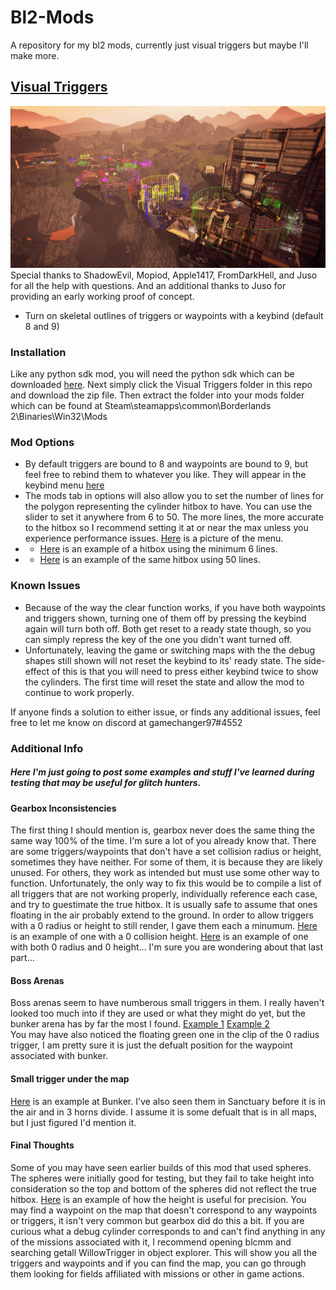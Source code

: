 # Bl2-Mods
A repository for my bl2 mods, currently just visual triggers but maybe I'll make more.
## [Visual Triggers](VisualTriggers/)
![Visual Triggers](https://github.com/GameChanger97/Bl2-Mods/blob/main/Borderlands%202%20(32-bit,%20DX9)%209_15_2021%204_17_58%20PM%20(2).png?raw=true)
Special thanks to ShadowEvil, Mopiod, Apple1417, FromDarkHell, and Juso for all the help with questions.  And an additional thanks to Juso for providing an early working proof of concept.
- Turn on skeletal outlines of triggers or waypoints with a keybind (default 8 and 9)

### Installation 
Like any python sdk mod, you will need the python sdk which can be downloaded [here](https://github.com/bl-sdk/PythonSDK).
Next simply click the Visual Triggers folder in this repo and download the zip file.  Then extract the folder into your mods folder which can be found at Steam\steamapps\common\Borderlands 2\Binaries\Win32\Mods

### Mod Options
- By default triggers are bound to 8 and waypoints are bound to 9, but feel free to rebind them to whatever you like.  They will appear in the keybind menu [here](https://imgur.com/a/HxIVmRU)
- The mods tab in options will also allow you to set the number of lines for the polygon representing the cylinder hitbox to have.  You can use the slider to set it anywhere from 6 to 50.  The more lines, the more accurate to the hitbox so I recommend setting it at or near the max unless you experience performance issues. [Here](https://imgur.com/a/00rg4Yi) is a picture of the menu.
- - [Here](https://imgur.com/a/QMP2kzu) is an example of a hitbox using the minimum 6 lines.
- - [Here](https://imgur.com/a/bhRm0Kp) is an example of the same hitbox using 50 lines.

### Known Issues
- Because of the way the clear function works, if you have both waypoints and triggers shown, turning one of them off by pressing the keybind again will turn both off.  Both get reset to a ready state though, so you can simply repress the key of the one you didn't want turned off.
- Unfortunately, leaving the game or switching maps with the the debug shapes still shown will not reset the keybind to its' ready state.  The side-effect of this is that you will need to press either keybind twice to show the cylinders.  The first time will reset the state and allow the mod to continue to work properly.

If anyone finds a solution to either issue, or finds any additional issues, feel free to let me know on discord at gamechanger97#4552

### Additional Info
##### Here I'm just going to post some examples and stuff I've learned during testing that may be useful for glitch hunters.
#### Gearbox Inconsistencies
The first thing I should mention is, gearbox never does the same thing the same way 100% of the time.  I'm sure a lot of you already know that.  There are some triggers/waypoints that don't have a set collision radius or height, sometimes they have neither.  For some of them, it is because they are likely unused.  For others, they work as intended but must use some other way to function.  Unfortunately, the only way to fix this would be to compile a list of all triggers that are not working properly, individually reference each case, and try to guestimate the true hitbox.  It is usually safe to assume that ones floating in the air probably extend to the ground. In order to allow triggers with a 0 radius or height to still render, I gave them each a minumum.  [Here](https://imgur.com/a/FJkkjm7) is an example of one with a 0 collision height. [Here](https://imgur.com/a/c8O4sX4) is an example of one with both 0 radius and 0 height... I'm sure you are wondering about that last part...

#### Boss Arenas
Boss arenas seem to have numberous small triggers in them.  I really haven't looked too much into if they are used or what they might do yet, but the bunker arena has by far the most I found.  [Example 1](https://imgur.com/a/TB4SmVs) [Example 2](https://imgur.com/a/19XX1Fr)  
You may have also noticed the floating green one in the clip of the 0 radius trigger, I am pretty sure it is just the defualt position for the waypoint associated with bunker.

#### Small trigger under the map
[Here](https://imgur.com/a/rZlqksJ) is an example at Bunker.  I've also seen them in Sanctuary before it is in the air and in 3 horns divide.  I assume it is some defualt that is in all maps, but I just figured I'd mention it.

#### Final Thoughts
Some of you may have seen earlier builds of this mod that used spheres.  The spheres were initially good for testing, but they fail to take height into consideration so the top and bottom of the spheres did not reflect the true hitbox. [Here](https://imgur.com/a/gsC0WD6) is an example of how the height is useful for precision.  You may find a waypoint on the map that doesn't correspond to any waypoints or triggers, it isn't very common but gearbox did do this a bit.  If you are curious what a debug cylinder corresponds to and can't find anything in any of the missions associated with it, I recommend opening blcmm and searching getall WillowTrigger in object explorer.  This will show you all the triggers and waypoints and if you can find the map, you can go through them looking for fields affiliated with missions or other in game actions.
